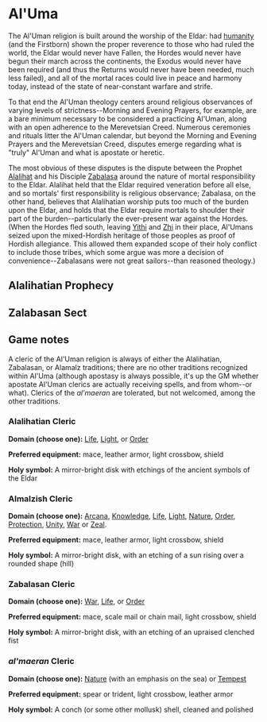 # Al'Uma

The Al'Uman religion is built around the worship of the Eldar: had [humanity](../Races/Humans.md) (and the Firstborn) shown the proper reverence to those who had ruled the world, the Eldar would never have Fallen, the Hordes would never have begun their march across the continents, the Exodus would never have been required (and thus the Returns would never have been needed, much less failed), and all of the mortal races could live in peace and harmony today, instead of the state of near-constant warfare and strife.

To that end the Al'Uman theology centers around religious observances of varying levels of strictness--Morning and Evening Prayers, for example, are a bare minimum necessary to be considered a practicing Al'Uman, along with an open adherence to the Merevetsian Creed. Numerous ceremonies and rituals litter the Al'Uman calendar, but beyond the Morning and Evening Prayers and the Merevetsian Creed, disputes emerge regarding what is "truly" Al'Uman and what is apostate or heretic.

The most obvious of these disputes is the dispute between the Prophet [Alalihat](../People/Alalihat.md) and his Disciple [Zabalasa](../People/Zabalasa.md) around the nature of mortal responsibility to the Eldar. Alalihat held that the Eldar required veneration before all else, and so mortals' first responsibility is religious observance; Zabalasa, on the other hand, believes that Alalihatian worship puts too much of the burden upon the Eldar, and holds that the Eldar require mortals to shoulder their part of the burden--particularly the ever-present war against the Hordes. (When the Hordes fled south, leaving [Yithi](../Nations/Yithi.md) and [Zhi](../Nations/Zhi.md) in their place, Al'Umans seized upon the mixed-Hordish heritage of those peoples as proof of Hordish allegiance. This allowed them expanded scope of their holy conflict to include those tribes, which some argue was more a decision of convenience--Zabalasans were not great sailors--than reasoned theology.)

## Alalihatian Prophecy


## Zalabasan Sect


## Game notes
A cleric of the Al'Uman religion is always of either the Alalihatian, Zabalasan, or Alamalz traditions; there are no other traditions recognized within Al'Uma (although apostasy is always possible, it's up the GM whether apostate Al'Uman clerics are actually receiving spells, and from whom--or what). Clerics of the *al'maeran* are tolerated, but not welcomed, among the other traditions.

### Alalihatian Cleric

**Domain (choose one):** [Life](../Classes/Cleric/Life.md), [Light](../Classes/Cleric/Light.md), or [Order](../Classes/Cleric/Order.md)

**Preferred equipment:** mace, leather armor, light crossbow, shield

**Holy symbol:** A mirror-bright disk with etchings of the ancient symbols of the Eldar

### Almalzish Cleric

**Domain (choose one):** [Arcana](../Classes/Cleric/Arcana.md), [Knowledge](../Classes/Cleric/Knowledge.md), [Life](../Classes/Cleric/Life.md), [Light](../Classes/Cleric/Light.md), [Nature](../Classes/Cleric/Nature.md), [Order](../Classes/Cleric/Order.md), [Protection](../Classes/Cleric/Protection.md), [Unity](../Classes/Cleric/Unity.md), [War](../Classes/Cleric/War.md) or [Zeal](../Classes/Cleric/Zeal.md).

**Preferred equipment:** mace, leather armor, light crossbow, shield

**Holy symbol:** A mirror-bright disk, with an etching of a sun rising over a rounded shape (hill)

### Zabalasan Cleric

**Domain (choose one):** [War](../Classes/Cleric/War.md), [Life](../Classes/Cleric/Life.md), or [Order](../Classes/Cleric/Order.md)

**Preferred equipment:** mace, scale mail or chain mail, light crossbow, shield

**Holy symbol:** A mirror-bright disk, with an etching of an upraised clenched fist

### *al'maeran* Cleric

**Domain (choose one):** [Nature](../Classes/Cleric/Nature.md) (with an emphasis on the sea) or [Tempest](../Classes/Cleric/Tempest.md)

**Preferred equipment:** spear or trident, light crossbow, leather armor

**Holy symbol:** A conch (or some other mollusk) shell, cleaned and polished
